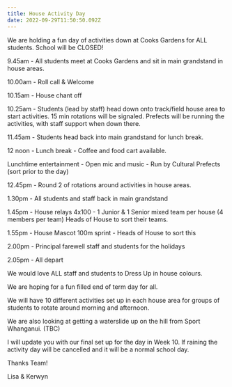 ```yaml
---
title: House Activity Day
date: 2022-09-29T11:50:50.092Z
---
```

We are holding a fun day of activities down at Cooks Gardens for ALL students. School will be CLOSED!

9.45am - All students meet at Cooks Gardens and sit in main grandstand in house areas. 

10.00am - Roll call & Welcome 

10.15am - House chant off 

10.25am - Students (lead by staff) head down onto track/field house area to start activities. 15 min rotations will be signaled. Prefects will be running the activities, with staff support when down there.

11.45am - Students head back into main grandstand for lunch break.

12 noon - Lunch break - Coffee and food cart available.

Lunchtime entertainment - Open mic and music - Run by Cultural Prefects (sort prior to the day)

12.45pm - Round 2 of rotations around activities in house areas. 

1.30pm - All students and staff back in main grandstand 

1.45pm - House relays 4x100 - 1 Junior & 1 Senior mixed team per house (4 members per team) Heads of House to sort their teams. 

1.55pm - House Mascot 100m sprint - Heads of House to sort this

2.00pm - Principal farewell staff and students for the holidays 

2.05pm - All depart 

We would love ALL staff and students to Dress Up in house colours. 

We are hoping for a fun filled end of term day for all. 

We will have 10 different activities set up in each house area for groups of students to rotate around morning and afternoon. 

We are also looking at getting a waterslide up on the hill from 
Sport Whanganui. (TBC) 

I will update you with our final set up for the day in Week 10. If raining the activity day will be cancelled and it will be a normal school day.  

Thanks Team! 

Lisa & Kerwyn 


